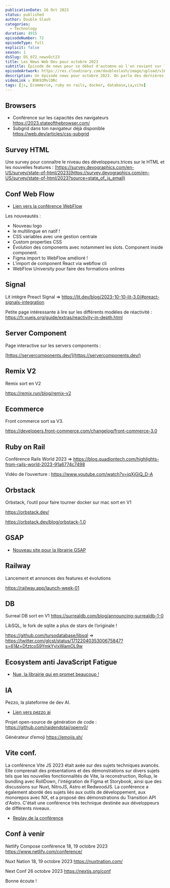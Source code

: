 ```yaml
---
publicationDate: 16 Oct 2023
status: published
author: Double Slash
categories:
  - Technology
duration: 4915
episodeNumber: 72
episodeType: full
explicit: false
season: 1
dsSlug: DS_072_newsOct23
title: Les News Web Dev pour octobre 2023
subtitle: Épisode de news pour ce début d'automne où l'on revient sur les dernières conférences.
episodeArtwork: https://res.cloudinary.com/doubleslash/image/upload/v1697869551/episode/ART_72_newOct_mzzj8y.png
description: Un épisode news pour octobre 2023. On parle des dernières avancées en matière de navigateur. Mais aussi des conférences WebFlow, Vite JS et Ruby on Rails. On mentionne également les dernières versions de Remix, Front Commerce et Surreal DB. Bien entendu, on ne peut pas faire un épisode sans parler d'IA. Et nous terminerons par les prochaines conférences à suivre.
videoLink : B9K93MvlDRc
tags: [js, Ecommerce, ruby on rails, docker, database,ia,vite]
---
```

## Browsers

- Conférence sur les capacités des navigateurs https://2023.stateofthebrowser.com/
- Subgrid dans ton navigateur déjà disponible  https://web.dev/articles/css-subgrid

## Survey HTML

Une survey pour connaître le niveau des développeurs.trices sur le HTML et les nouvelles features :  [https://survey.devographics.com/en-US/survey/state-of-html/2023](https://survey.devographics.com/en-US/survey/state-of-html/2023?source=state_of_js_email)

## Conf Web Flow

- [Lien vers la conférence WebFlow](https://www.youtube.com/watch?v=Dfplt-jbp9o)

Les nouveautés :

- Nouveau logo
- le multilingue en natif !
- CSS variables avec une gestion centrale
- Custom properties CSS
- Évolution des components avec notamment les slots. Component inside component.
- Figma import to WebFlow amélioré !
- L’import de component React via webflow cli
- WebFlow University  pour faire des formations onlines

## Signal

Lit intègre Preact Signal ⇒ https://lit.dev/blog/2023-10-10-lit-3.0/#preact-signals-integration

Petite page intéressante  à lire sur les différents modèles de réactivité  : https://fr.vuejs.org/guide/extras/reactivity-in-depth.html

## Server Component

Page interactive sur les servers components :

[https://servercomponents.dev/](https://servercomponents.dev/)

## Remix V2

Remix sort en V2

https://remix.run/blog/remix-v2

## Ecommerce

Front commerce sort sa V3.

https://developers.front-commerce.com/changelog/front-commerce-3.0

## Ruby on Rail

Conférence Rails World 2023 ⇒ https://blog.quadiontech.com/highlights-from-rails-world-2023-91a6774c7498

Vidéo de l’ouverture : https://www.youtube.com/watch?v=iqXjGiQ_D-A

## Orbstack

Orbstack, l’outil pour faire tourner docker sur mac sort en V1

https://orbstack.dev/

https://orbstack.dev/blog/orbstack-1.0

## GSAP

- [Nouveau site pour la librairie GSAP](https://gsap.com/)

## Railway

Lancement et annonces des features et évolutions

https://railway.app/launch-week-01

## DB

Surreal DB sort en V1 https://surrealdb.com/blog/announcing-surrealdb-1-0

LibSQL, le fork de sqlite a plus de stars de l’originale !

https://github.com/tursodatabase/libsql ⇒ https://twitter.com/glcst/status/1712204035300675847?s=61&t=DfztcoS9YmkYylxWamOL9w

## Ecosystem anti JavaScript Fatigue

- [Nue, la librairie qui en promet beaucoup !](https://nuejs.org/tools/)

## IA

Pezzo, la plateforme de dev AI.

- [Lien vers pezzo ai](https://pezzo.ai/)

Projet open-source de génération de code : https://github.com/raidendotai/openv0/

Générateur d’emoji https://emojis.sh/

## Vite conf.

La conférence Vite JS 2023 était axée sur des sujets techniques avancés. Elle comprenait des présentations et des démonstrations sur divers sujets tels que les nouvelles fonctionnalités de Vite, la reconstruction, Rollup, le bundling avec RollDown, l'intégration de Figma et Storybook, ainsi que des discussions sur Nuxt, NitroJS, Astro et RedwoodJS. La conférence a également abordé des sujets liés aux outils de développement, aux monorepos avec NX, et a proposé des démonstrations du Transition API d'Astro. C'était une conférence très technique destinée aux développeurs de différents niveaux.

- [Replay de la conférence](https://viteconf.org/23/replay)

## Conf à venir

Netlify Compose conférence 18, 19 octobre 2023  https://www.netlify.com/conference/

Nuxt Nation 18, 19 octobre 2023 https://nuxtnation.com/

Next Conf 26 octobre 2023 https://nextjs.org/conf


Bonne écoute !




